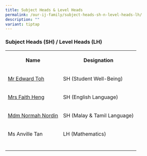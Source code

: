```yaml
---
title: Subject Heads & Level Heads
permalink: /our-ij-family/subject-heads-sh-n-level-heads-lh/
description: ""
variant: tiptap
---
```

<h3>Subject Heads (SH) / Level Heads (LH)</h3>
<p></p>
<p></p>
<table style="minWidth: 50px">
<colgroup>
<col>
<col>
</colgroup>
<tbody>
<tr>
<th rowspan="1" colspan="1">
<p>Name</p>
</th>
<th rowspan="1" colspan="1">
<p>Designation</p>
</th>
</tr>
<tr>
<td rowspan="1" colspan="1">
<p><a href="mailto:toh_boon_how@moe.edu.sg" rel="noopener noreferrer nofollow" target="_blank">Mr Edward Toh</a>
</p>
</td>
<td rowspan="1" colspan="1">
<p>SH (Student Well-Being)</p>
</td>
</tr>
<tr>
<td rowspan="1" colspan="1">
<p><a href="mailto:seah_lai_hiang@moe.edu.sg" rel="noopener noreferrer nofollow" target="_blank">Mrs Faith Heng</a>
</p>
</td>
<td rowspan="1" colspan="1">
<p>SH (English Language)</p>
</td>
</tr>
<tr>
<td rowspan="1" colspan="1">
<p><a href="mailto:normah_nordin@moe.edu.sg" rel="noopener noreferrer nofollow" target="_blank">Mdm Normah Nordin</a>
</p>
</td>
<td rowspan="1" colspan="1">
<p>SH (Malay &amp; Tamil Language)</p>
</td>
</tr>
<tr>
<td rowspan="1" colspan="1">
<p>Ms Anville Tan</p>
</td>
<td rowspan="1" colspan="1">
<p>LH (Mathematics)</p>
</td>
</tr>
<tr>
<td rowspan="1" colspan="1">
<p></p>
</td>
<td rowspan="1" colspan="1">
<p></p>
</td>
</tr>
</tbody>
</table>
<p></p>